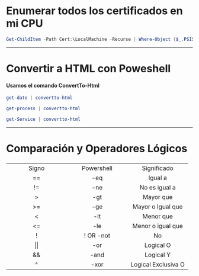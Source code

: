 # Enumerar todos los certificados en mi CPU

```powershell
Get-ChildItem -Path Cert:\LocalMachine -Recurse | Where-Object {$_.PSISContainer -eq $false} | Format-List -Property *
```

----------------

# Convertir a HTML con Poweshell

#### Usamos el comando ConvertTo-Html

```powershell
get-date | convertto-html
```

```powershell
get-process | convertto-html
```

```powershell
get-Service | convertto-html
```

-------------
# Comparación y Operadores Lógicos


<table style="width: 100%; text-align: center;">
  <h3><tr>
    <td style="width: 33%;">Signo</td>
    <td style="width: 33%;">Powershell</td>
    <td style="width: 33%;">Significado</td>
    </tr></h3>
  <tr>
    <td style="width: 33%;">==</td>
    <td style="width: 33%;">-eq</td>
    <td style="width: 33%;">Igual a</td>
  </tr>
  <tr>
    <td style="width: 33%;">!=</td>
    <td style="width: 33%;">-ne</td>
    <td style="width: 33%;">No es igual a</td>
  </tr>
    <tr>
    <td style="width: 33%;">></td>
    <td style="width: 33%;">-gt</td>
    <td style="width: 33%;">Mayor que</td>
  </tr>
    <tr>
    <td style="width: 33%;">>=</td>
    <td style="width: 33%;">-ge</td>
    <td style="width: 33%;">Mayor o Igual que</td>
  </tr>
    <tr>
    <td style="width: 33%;"><</td>
    <td style="width: 33%;">-lt</td>
    <td style="width: 33%;">Menor que</td>
  </tr>
    <tr>
    <td style="width: 33%;"><=</td>
    <td style="width: 33%;">-le</td>
    <td style="width: 33%;">Menor o igual que</td>
  </tr>
  <tr>
    <td style="width: 33%;">!</td>
    <td style="width: 33%;">! OR -not</td>
    <td style="width: 33%;"> No </td>
  </tr>
    <tr>
    <td style="width: 33%;">||</td>
    <td style="width: 33%;">-or</td>
    <td style="width: 33%;"> Logical O</td>
  </tr>
    <tr>
    <td style="width: 33%;">&&</td>
    <td style="width: 33%;">-and</td>
    <td style="width: 33%;">Logical Y</td>
  </tr>
    <tr>
    <td style="width: 33%;">^</td>
    <td style="width: 33%;">-xor</td>
    <td style="width: 33%;">Logical Exclusiva O</td>
  </tr>
  
</table>
